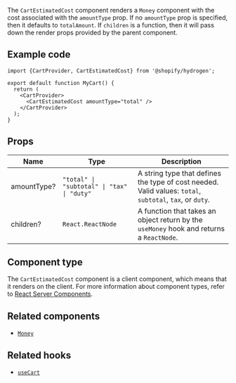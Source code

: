 <!-- This file is generated from source code in the Shopify/hydrogen repo. Edit the files in /packages/hydrogen/src/components/CartEstimatedCost and run 'yarn generate-docs' at the root of this repo. For more information, refer to https://github.com/Shopify/shopify-dev/blob/main/content/internal/operations/hydrogen-reference-docs.md. -->

The `CartEstimatedCost` component renders a `Money` component with the
cost associated with the `amountType` prop. If no `amountType` prop is specified, then it defaults to `totalAmount`.
If `children` is a function, then it will pass down the render props provided by the parent component.

## Example code

```tsx
import {CartProvider, CartEstimatedCost} from '@shopify/hydrogen';

export default function MyCart() {
  return (
    <CartProvider>
      <CartEstimatedCost amountType="total" />
    </CartProvider>
  );
}
```

## Props

| Name        | Type                                                              | Description                                                                                              |
| ----------- | ----------------------------------------------------------------- | -------------------------------------------------------------------------------------------------------- |
| amountType? | <code>"total" &#124; "subtotal" &#124; "tax" &#124; "duty"</code> | A string type that defines the type of cost needed. Valid values: `total`, `subtotal`, `tax`, or `duty`. |
| children?   | <code>React.ReactNode</code>                                      | A function that takes an object return by the `useMoney` hook and returns a `ReactNode`.                 |

## Component type

The `CartEstimatedCost` component is a client component, which means that it renders on the client.
For more information about component types, refer to [React Server Components](/custom-storefronts/hydrogen/framework/react-server-components).

## Related components

- [`Money`](/api/hydrogen/components/primitive/money)

## Related hooks

- [`useCart`](/api/hydrogen/hooks/cart/usecart)
